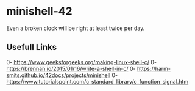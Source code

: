 # minishell-42
Even a broken clock will be right at least twice per day.

## Usefull Links

0- https://www.geeksforgeeks.org/making-linux-shell-c/
0- https://brennan.io/2015/01/16/write-a-shell-in-c/
0- https://harm-smits.github.io/42docs/projects/minishell
0- https://www.tutorialspoint.com/c_standard_library/c_function_signal.htm
